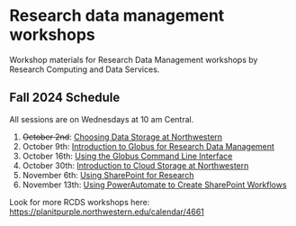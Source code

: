 # Research data management workshops
Workshop materials for Research Data Management workshops by Research Computing and Data Services.

## Fall 2024 Schedule
All sessions are on Wednesdays at 10 am Central.
1. ~~October 2nd~~: [Choosing Data Storage at Northwestern](https://planitpurple.northwestern.edu/event/619119)
2. October 9th: [Introduction to Globus for Research Data Management](https://planitpurple.northwestern.edu/event/619120)
3. October 16th: [Using the Globus Command Line Interface](https://planitpurple.northwestern.edu/event/619121)
4. October 30th: [Introduction to Cloud Storage at Northwestern](https://planitpurple.northwestern.edu/event/619122)
5. November 6th: [Using SharePoint for Research](https://planitpurple.northwestern.edu/event/619123)
6. November 13th: [Using PowerAutomate to Create SharePoint Workflows](https://planitpurple.northwestern.edu/event/619124)

Look for more RCDS workshops here: https://planitpurple.northwestern.edu/calendar/4661
